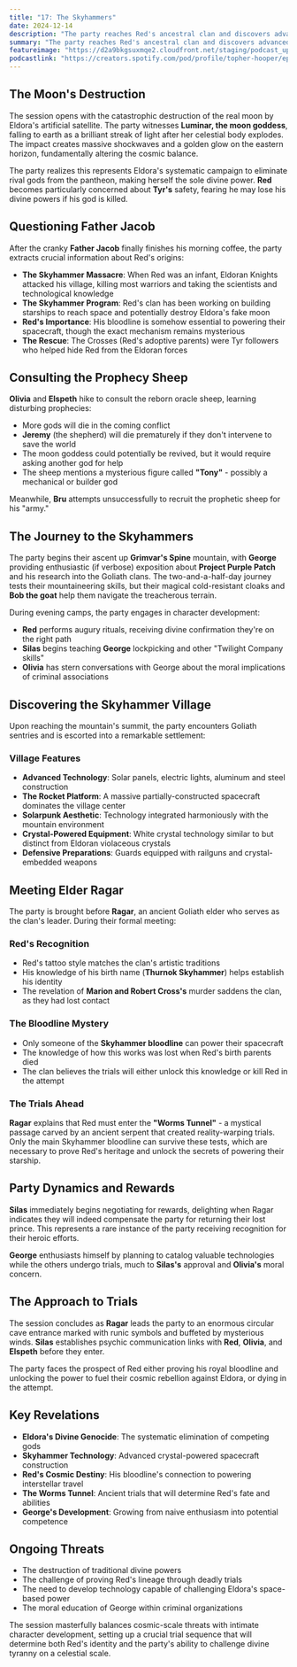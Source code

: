 ```yaml
---
title: "17: The Skyhammers"
date: 2024-12-14
description: "The party reaches Red's ancestral clan and discovers advanced technology, but Red must prove his lineage through dangerous trials."
summary: "The party reaches Red's ancestral clan and discovers advanced technology, but Red must prove his lineage through dangerous trials."
featureimage: "https://d2a9bkgsuxmqe2.cloudfront.net/staging/podcast_uploaded_episode400/41448639/41448639-1734206819666-7ef380cd7d28e.jpg"
podcastlink: "https://creators.spotify.com/pod/profile/topher-hooper/episodes/C4-E17-The-Skyhammers-e2sb36u"
---
```


## The Moon's Destruction

The session opens with the catastrophic destruction of the real moon by Eldora's artificial satellite. The party witnesses **Luminar, the moon goddess**, falling to earth as a brilliant streak of light after her celestial body explodes. The impact creates massive shockwaves and a golden glow on the eastern horizon, fundamentally altering the cosmic balance.

The party realizes this represents Eldora's systematic campaign to eliminate rival gods from the pantheon, making herself the sole divine power. **Red** becomes particularly concerned about **Tyr's** safety, fearing he may lose his divine powers if his god is killed.

## Questioning Father Jacob

After the cranky **Father Jacob** finally finishes his morning coffee, the party extracts crucial information about Red's origins:

- **The Skyhammer Massacre**: When Red was an infant, Eldoran Knights attacked his village, killing most warriors and taking the scientists and technological knowledge
- **The Skyhammer Program**: Red's clan has been working on building starships to reach space and potentially destroy Eldora's fake moon  
- **Red's Importance**: His bloodline is somehow essential to powering their spacecraft, though the exact mechanism remains mysterious
- **The Rescue**: The Crosses (Red's adoptive parents) were Tyr followers who helped hide Red from the Eldoran forces

## Consulting the Prophecy Sheep

**Olivia** and **Elspeth** hike to consult the reborn oracle sheep, learning disturbing prophecies:

- More gods will die in the coming conflict
- **Jeremy** (the shepherd) will die prematurely if they don't intervene to save the world
- The moon goddess could potentially be revived, but it would require asking another god for help
- The sheep mentions a mysterious figure called **"Tony"** - possibly a mechanical or builder god

Meanwhile, **Bru** attempts unsuccessfully to recruit the prophetic sheep for his "army."

## The Journey to the Skyhammers

The party begins their ascent up **Grimvar's Spine** mountain, with **George** providing enthusiastic (if verbose) exposition about **Project Purple Patch** and his research into the Goliath clans. The two-and-a-half-day journey tests their mountaineering skills, but their magical cold-resistant cloaks and **Bob the goat** help them navigate the treacherous terrain.

During evening camps, the party engages in character development:
- **Red** performs augury rituals, receiving divine confirmation they're on the right path
- **Silas** begins teaching **George** lockpicking and other "Twilight Company skills"
- **Olivia** has stern conversations with George about the moral implications of criminal associations

## Discovering the Skyhammer Village

Upon reaching the mountain's summit, the party encounters Goliath sentries and is escorted into a remarkable settlement:

### Village Features
- **Advanced Technology**: Solar panels, electric lights, aluminum and steel construction
- **The Rocket Platform**: A massive partially-constructed spacecraft dominates the village center
- **Solarpunk Aesthetic**: Technology integrated harmoniously with the mountain environment
- **Crystal-Powered Equipment**: White crystal technology similar to but distinct from Eldoran violaceous crystals
- **Defensive Preparations**: Guards equipped with railguns and crystal-embedded weapons

## Meeting Elder Ragar

The party is brought before **Ragar**, an ancient Goliath elder who serves as the clan's leader. During their formal meeting:

### Red's Recognition
- Red's tattoo style matches the clan's artistic traditions
- His knowledge of his birth name (**Thurnok Skyhammer**) helps establish his identity
- The revelation of **Marion and Robert Cross's** murder saddens the clan, as they had lost contact

### The Bloodline Mystery
- Only someone of the **Skyhammer bloodline** can power their spacecraft
- The knowledge of how this works was lost when Red's birth parents died
- The clan believes the trials will either unlock this knowledge or kill Red in the attempt

### The Trials Ahead
**Ragar** explains that Red must enter the **"Worms Tunnel"** - a mystical passage carved by an ancient serpent that created reality-warping trials. Only the main Skyhammer bloodline can survive these tests, which are necessary to prove Red's heritage and unlock the secrets of powering their starship.

## Party Dynamics and Rewards

**Silas** immediately begins negotiating for rewards, delighting when Ragar indicates they will indeed compensate the party for returning their lost prince. This represents a rare instance of the party receiving recognition for their heroic efforts.

**George** enthusiasts himself by planning to catalog valuable technologies while the others undergo trials, much to **Silas's** approval and **Olivia's** moral concern.

## The Approach to Trials

The session concludes as **Ragar** leads the party to an enormous circular cave entrance marked with runic symbols and buffeted by mysterious winds. **Silas** establishes psychic communication links with **Red**, **Olivia**, and **Elspeth** before they enter.

The party faces the prospect of Red either proving his royal bloodline and unlocking the power to fuel their cosmic rebellion against Eldora, or dying in the attempt.

## Key Revelations

- **Eldora's Divine Genocide**: The systematic elimination of competing gods
- **Skyhammer Technology**: Advanced crystal-powered spacecraft construction
- **Red's Cosmic Destiny**: His bloodline's connection to powering interstellar travel
- **The Worms Tunnel**: Ancient trials that will determine Red's fate and abilities
- **George's Development**: Growing from naive enthusiasm into potential competence

## Ongoing Threats

- The destruction of traditional divine powers
- The challenge of proving Red's lineage through deadly trials  
- The need to develop technology capable of challenging Eldora's space-based power
- The moral education of George within criminal organizations

The session masterfully balances cosmic-scale threats with intimate character development, setting up a crucial trial sequence that will determine both Red's identity and the party's ability to challenge divine tyranny on a celestial scale.